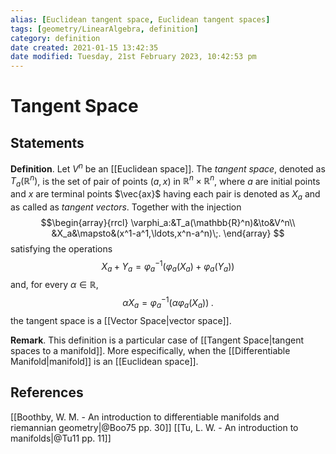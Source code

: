 ```yaml
---
alias: [Euclidean tangent space, Euclidean tangent spaces]
tags: [geometry/LinearAlgebra, definition]
category: definition
date created: 2021-01-15 13:42:35
date modified: Tuesday, 21st February 2023, 10:42:53 pm
---
```


# Tangent Space

## Statements

**Definition**. Let $V^n$ be an [[Euclidean space]]. The _tangent space_, denoted as $T_a(\mathbb{R}^n)$, is the set of pair of points $(a,x)$ in $\mathbb{R}^n\times\mathbb{R}^n$, where $a$ are initial points and $x$ are terminal points $\vec{ax}$ having each pair is denoted as $X_a$ and as called as _tangent vectors_. Together with the injection
$$\begin{array}{rrcl}
\varphi_a:&T_a(\mathbb{R}^n)&\to&V^n\\
&X_a&\mapsto&(x^1-a^1,\ldots,x^n-a^n)\;.
\end{array}
$$
satisfying the operations
$$X_a+Y_a=\varphi_a^{-1}(\varphi_a(X_a)+\varphi_a(Y_a))$$
and, for every $\alpha\in\mathbb{R}$,
$$\alpha X_a=\varphi_a^{-1}(\alpha\varphi_a(X_a))\;.$$
the tangent space is a [[Vector Space|vector space]].

**Remark**. This definition is a particular case of [[Tangent Space|tangent spaces to a manifold]]. More especifically, when the [[Differentiable Manifold|manifold]] is an [[Euclidean space]].

## References

[[Boothby, W. M. - An introduction to differentiable manifolds and riemannian geometry|@Boo75 pp. 30]]
[[Tu, L. W. - An introduction to manifolds|@Tu11 pp. 11]]